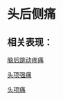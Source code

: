 # 头后侧痛## 相关表现：[脑后跳动疼痛](https://zuoye.gmzyh.com/search?key=脑后跳动疼痛)[头项强痛](https://zuoye.gmzyh.com/search?key=头项强痛)[头项痛](https://zuoye.gmzyh.com/search?key=头项痛)